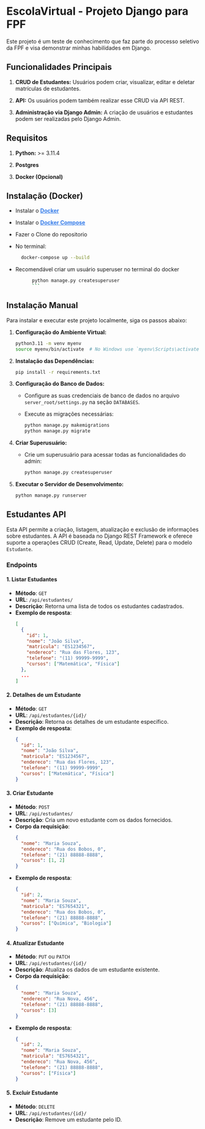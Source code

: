# EscolaVirtual - Projeto Django para FPF

Este projeto é um teste de conhecimento que faz parte do processo seletivo da FPF e visa demonstrar minhas habilidades em Django.

## Funcionalidades Principais

1. **CRUD de Estudantes:** Usuários podem criar, visualizar, editar e deletar matrículas de estudantes.

2. **API:** Os usuários podem também realizar esse CRUD via API REST.

3. **Administração via Django Admin:** A criação de usuários e estudantes podem ser realizadas pelo Django Admin.

## Requisitos 

1. **Python:** >= 3.11.4

2. **Postgres**

3. **Docker (Opcional)**

## Instalação (Docker)
- Instalar o <b><a style="color: #337BEA;" href="https://www.docker.com/">Docker</a></b>
- Instalar o <b><a href="https://docs.docker.com/compose/install/" style="color: #337BEA;">Docker Compose</a></b>
- Fazer o Clone do repositorio
- No terminal:

  ```bash
    docker-compose up --build
    ```
  
- Recomendável criar um usuário superuser no terminal do docker

  ```bash
        python manage.py createsuperuser
        ```

## Instalação Manual

Para instalar e executar este projeto localmente, siga os passos abaixo:

1. **Configuração do Ambiente Virtual:**

    ```bash
    python3.11 -m venv myenv
    source myenv/bin/activate  # No Windows use `myenv\Scripts\activate`
    ```

2. **Instalação das Dependências:**

    ```bash
    pip install -r requirements.txt
    ```

3. **Configuração do Banco de Dados:**

    - Configure as suas credenciais de banco de dados no arquivo `server_root/settings.py` na seção `DATABASES`.
    - Execute as migrações necessárias:

        ```bash
        python manage.py makemigrations
        python manage.py migrate
        ```

4. **Criar Superusuário:**

    - Crie um superusuário para acessar todas as funcionalidades do admin:

        ```bash
        python manage.py createsuperuser
        ```

7. **Executar o Servidor de Desenvolvimento:**

    ```bash
    python manage.py runserver
    ```
    
## Estudantes API

Esta API permite a criação, listagem, atualização e exclusão de informações sobre estudantes. A API é baseada no Django REST Framework e oferece suporte a operações CRUD (Create, Read, Update, Delete) para o modelo `Estudante`.

### Endpoints

#### 1. **Listar Estudantes**
   - **Método**: `GET`
   - **URL**: `/api/estudantes/`
   - **Descrição**: Retorna uma lista de todos os estudantes cadastrados.
   - **Exemplo de resposta**:
     ```json
     [
       {
         "id": 1,
         "nome": "João Silva",
         "matricula": "ES1234567",
         "endereco": "Rua das Flores, 123",
         "telefone": "(11) 99999-9999",
         "cursos": ["Matemática", "Física"]
       },
       ...
     ]
     ```

#### 2. **Detalhes de um Estudante**
   - **Método**: `GET`
   - **URL**: `/api/estudantes/{id}/`
   - **Descrição**: Retorna os detalhes de um estudante específico.
   - **Exemplo de resposta**:
     ```json
     {
       "id": 1,
       "nome": "João Silva",
       "matricula": "ES1234567",
       "endereco": "Rua das Flores, 123",
       "telefone": "(11) 99999-9999",
       "cursos": ["Matemática", "Física"]
     }
     ```

#### 3. **Criar Estudante**
   - **Método**: `POST`
   - **URL**: `/api/estudantes/`
   - **Descrição**: Cria um novo estudante com os dados fornecidos.
   - **Corpo da requisição**:
     ```json
     {
       "nome": "Maria Souza",
       "endereco": "Rua dos Bobos, 0",
       "telefone": "(21) 88888-8888",
       "cursos": [1, 2]
     }
     ```
   - **Exemplo de resposta**:
     ```json
     {
       "id": 2,
       "nome": "Maria Souza",
       "matricula": "ES7654321",
       "endereco": "Rua dos Bobos, 0",
       "telefone": "(21) 88888-8888",
       "cursos": ["Química", "Biologia"]
     }
     ```

#### 4. **Atualizar Estudante**
   - **Método**: `PUT` ou `PATCH`
   - **URL**: `/api/estudantes/{id}/`
   - **Descrição**: Atualiza os dados de um estudante existente.
   - **Corpo da requisição**:
     ```json
     {
       "nome": "Maria Souza",
       "endereco": "Rua Nova, 456",
       "telefone": "(21) 88888-8888",
       "cursos": [3]
     }
     ```
   - **Exemplo de resposta**:
     ```json
     {
       "id": 2,
       "nome": "Maria Souza",
       "matricula": "ES7654321",
       "endereco": "Rua Nova, 456",
       "telefone": "(21) 88888-8888",
       "cursos": ["Física"]
     }
     ```

#### 5. **Excluir Estudante**
   - **Método**: `DELETE`
   - **URL**: `/api/estudantes/{id}/`
   - **Descrição**: Remove um estudante pelo ID.


